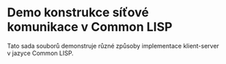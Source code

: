 # Demo konstrukce síťové komunikace v Common LISP
Tato sada souborů demonstruje různé způsoby implementace klient-server v jazyce Common LISP.
